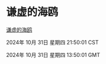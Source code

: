 # 谦虚的海鸥
[谦虚的海鸥](http://219.139.197.74:56308/qxdho/course/base/hotlink/index.php)

2024年 10月 31日 星期四 21:50:01 CST

2024年 10月 31日 星期四 13:50:01 GMT
